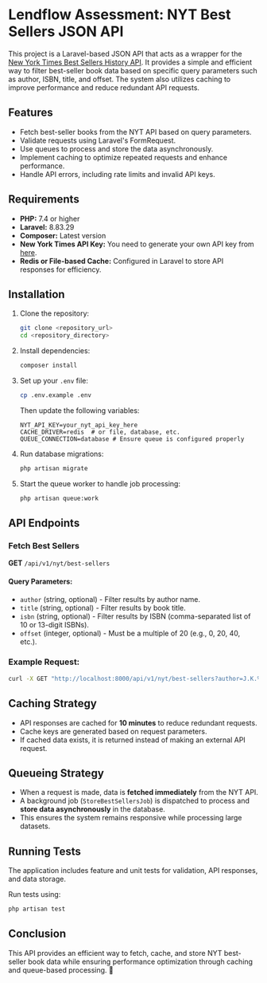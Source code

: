 # Lendflow Assessment: NYT Best Sellers JSON API

This project is a Laravel-based JSON API that acts as a wrapper for the [New York Times Best Sellers History API](https://developer.nytimes.com/docs/books-product/1/routes/lists/best-sellers/history.json/get). It provides a simple and efficient way to filter best-seller book data based on specific query parameters such as author, ISBN, title, and offset. The system also utilizes caching to improve performance and reduce redundant API requests.

## Features

- Fetch best-seller books from the NYT API based on query parameters.
- Validate requests using Laravel's FormRequest.
- Use queues to process and store the data asynchronously.
- Implement caching to optimize repeated requests and enhance performance.
- Handle API errors, including rate limits and invalid API keys.

## Requirements

- **PHP:** 7.4 or higher
- **Laravel:** 8.83.29
- **Composer:** Latest version
- **New York Times API Key:** You need to generate your own API key from [here](https://developer.nytimes.com/accounts/create).
- **Redis or File-based Cache:** Configured in Laravel to store API responses for efficiency.

## Installation

1. Clone the repository:

   ```bash
   git clone <repository_url>
   cd <repository_directory>
   ```

2. Install dependencies:

   ```bash
   composer install
   ```

3. Set up your `.env` file:

   ```bash
   cp .env.example .env
   ```

   Then update the following variables:

   ```env
   NYT_API_KEY=your_nyt_api_key_here
   CACHE_DRIVER=redis  # or file, database, etc.
   QUEUE_CONNECTION=database # Ensure queue is configured properly
   ```

4. Run database migrations:

   ```bash
   php artisan migrate
   ```

5. Start the queue worker to handle job processing:

   ```bash
   php artisan queue:work
   ```

## API Endpoints

### Fetch Best Sellers

**GET** `/api/v1/nyt/best-sellers`

#### Query Parameters:

- `author` (string, optional) - Filter results by author name.
- `title` (string, optional) - Filter results by book title.
- `isbn` (string, optional) - Filter results by ISBN (comma-separated list of 10 or 13-digit ISBNs).
- `offset` (integer, optional) - Must be a multiple of 20 (e.g., 0, 20, 40, etc.).

### Example Request:

```bash
curl -X GET "http://localhost:8000/api/v1/nyt/best-sellers?author=J.K.%20Rowling&offset=20"
```

## Caching Strategy

- API responses are cached for **10 minutes** to reduce redundant requests.
- Cache keys are generated based on request parameters.
- If cached data exists, it is returned instead of making an external API request.

## Queueing Strategy

- When a request is made, data is **fetched immediately** from the NYT API.
- A background job (`StoreBestSellersJob`) is dispatched to process and **store data asynchronously** in the database.
- This ensures the system remains responsive while processing large datasets.

## Running Tests

The application includes feature and unit tests for validation, API responses, and data storage.

Run tests using:

```bash
php artisan test
```

## Conclusion

This API provides an efficient way to fetch, cache, and store NYT best-seller book data while ensuring performance optimization through caching and queue-based processing. 🚀


